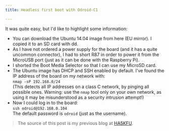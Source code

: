 ```yaml
---
title: Headless first boot with Odroid-C1

---
```

It was quite easy, but I'd like to highlight some information:

* You can download the Ubuntu 14.04 image from here (EU mirror). I copied it to an SD card with dd.
* As I have not ordered a power supply for the board (and it has a quite uncommon connector), I had to short R87 in order to power it from the MicroUSB port (just as it can be done with the Raspberry Pi).
* I shorted the Boot Media Selector so that I can use my MicroSD card.
* The Ubuntu image has DHCP and SSH enabled by default. I've found the IP address of the board on my network with:
<br />`nmap -sP 192.168.0/24`
<br />(This detects all IP addresses on a class C network, by pinging all possible ones. Warning: use the `nmap` tool only on your own network, as using it may be misunderstood as a security intrusion attempt!)
* Now I could log in to the board:
<br />`ssh odroid@192.168.0.104`
<br />The default password is `odroid` (just as the username).

> The source of this post is my previous blog at [HA5KFU](http://ha5kfu.sch.bme.hu).

